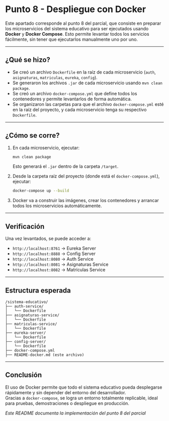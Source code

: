 #  Punto 8 - Despliegue con Docker

Este apartado corresponde al punto 8 del parcial, que consiste en preparar los microservicios del sistema educativo para ser ejecutados usando **Docker** y **Docker Compose**. Esto permite levantar todos los servicios fácilmente, sin tener que ejecutarlos manualmente uno por uno.

---

##  ¿Qué se hizo?

- Se creó un archivo `Dockerfile` en la raíz de cada microservicio (`auth`, `asignaturas`, `matriculas`, `eureka`, `config`).
- Se generaron los archivos `.jar` de cada microservicio usando `mvn clean package`.
- Se creó un archivo `docker-compose.yml` que define todos los contenedores y permite levantarlos de forma automática.
- Se organizaron las carpetas para que el archivo `docker-compose.yml` esté en la raíz del proyecto, y cada microservicio tenga su respectivo `Dockerfile`.

---

##  ¿Cómo se corre?

1. En cada microservicio, ejecutar:
   ```bash
   mvn clean package
   ```
   Esto generará el `.jar` dentro de la carpeta `/target`.

2. Desde la carpeta raíz del proyecto (donde está el `docker-compose.yml`), ejecutar:
   ```bash
   docker-compose up --build
   ```

3. Docker va a construir las imágenes, crear los contenedores y arrancar todos los microservicios automáticamente.

---

##  Verificación

Una vez levantados, se puede acceder a:

- `http://localhost:8761` → Eureka Server
- `http://localhost:8888` → Config Server
- `http://localhost:8080` → Auth Service
- `http://localhost:8081` → Asignaturas Service
- `http://localhost:8082` → Matrículas Service

---

##  Estructura esperada

```
/sistema-educativo/
├── auth-service/
│   └── Dockerfile
├── asignaturas-service/
│   └── Dockerfile
├── matriculas-service/
│   └── Dockerfile
├── eureka-server/
│   └── Dockerfile
├── config-server/
│   └── Dockerfile
├── docker-compose.yml
├── README-docker.md (este archivo)
```

---

##  Conclusión

El uso de Docker permite que todo el sistema educativo pueda desplegarse rápidamente y sin depender del entorno del desarrollador.  
Gracias a `docker-compose`, se logra un entorno totalmente replicable, ideal para pruebas, demostraciones o despliegue en producción.

 *Este README documenta la implementación del punto 8 del parcial*
